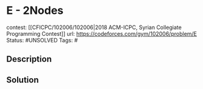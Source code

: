 # E - 2Nodes

contest: [[CFICPC/102006/102006|2018 ACM-ICPC, Syrian Collegiate Programming Contest]]
url: https://codeforces.com/gym/102006/problem/E
Status: #UNSOLVED
Tags: #

## Description

## Solution

